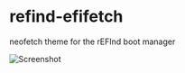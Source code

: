 # refind-efifetch

neofetch theme for the rEFInd boot manager

![Screenshot](https://i.imgur.com/VZGGvjf.png)
